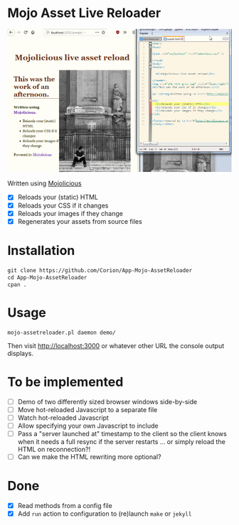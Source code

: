 # Mojo Asset Live Reloader

![Demo movie of live reloading](https://github.com/Corion/App-Mojo-AssetReloader/raw/master/demo/hero-demo.gif)

Written using [Mojolicious](http:s//mojolicious.org)

* [x] Reloads your (static) HTML
* [x] Reloads your CSS if it changes
* [x] Reloads your images if they change
* [x] Regenerates your assets from source files

# Installation

    git clone https://github.com/Corion/App-Mojo-AssetReloader
    cd App-Mojo-AssetReloader
    cpan .

# Usage

    mojo-assetreloader.pl daemon demo/

Then visit [http://localhost:3000](http://localhost:3000) or whatever other URL
the console output displays.

# To be implemented

* [ ] Demo of two differently sized browser windows side-by-side
* [ ] Move hot-reloaded Javascript to a separate file
* [ ] Watch hot-reloaded Javascript
* [ ] Allow specifying your own Javascript to include
* [ ] Pass a "server launched at" timestamp to the client so the client knows
      when it needs a full resync if the server restarts
      ... or simply reload the HTML on reconnection?!
* [ ] Can we make the HTML rewriting more optional?

# Done

* [x] Read methods from a config file
* [x] Add `run` action to configuration to (re)launch `make` or `jekyll`
